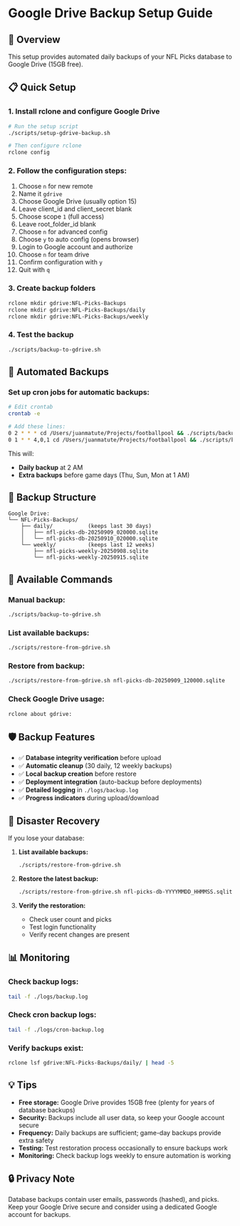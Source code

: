 # Google Drive Backup Setup Guide

## 🎯 Overview
This setup provides automated daily backups of your NFL Picks database to Google Drive (15GB free).

## 📋 Quick Setup

### 1. Install rclone and configure Google Drive
```bash
# Run the setup script
./scripts/setup-gdrive-backup.sh

# Then configure rclone
rclone config
```

### 2. Follow the configuration steps:
1. Choose `n` for new remote
2. Name it `gdrive` 
3. Choose Google Drive (usually option 15)
4. Leave client_id and client_secret blank
5. Choose scope `1` (full access)
6. Leave root_folder_id blank
7. Choose `n` for advanced config
8. Choose `y` to auto config (opens browser)
9. Login to Google account and authorize
10. Choose `n` for team drive
11. Confirm configuration with `y`
12. Quit with `q`

### 3. Create backup folders
```bash
rclone mkdir gdrive:NFL-Picks-Backups
rclone mkdir gdrive:NFL-Picks-Backups/daily
rclone mkdir gdrive:NFL-Picks-Backups/weekly
```

### 4. Test the backup
```bash
./scripts/backup-to-gdrive.sh
```

## 🤖 Automated Backups

### Set up cron jobs for automatic backups:
```bash
# Edit crontab
crontab -e

# Add these lines:
0 2 * * * cd /Users/juanmatute/Projects/footballpool && ./scripts/backup-to-gdrive.sh >> ./logs/cron-backup.log 2>&1
0 1 * * 4,0,1 cd /Users/juanmatute/Projects/footballpool && ./scripts/backup-to-gdrive.sh >> ./logs/cron-backup.log 2>&1
```

This will:
- **Daily backup** at 2 AM
- **Extra backups** before game days (Thu, Sun, Mon at 1 AM)

## 📁 Backup Structure

```
Google Drive:
└── NFL-Picks-Backups/
    ├── daily/           (keeps last 30 days)
    │   ├── nfl-picks-db-20250909_020000.sqlite
    │   └── nfl-picks-db-20250910_020000.sqlite
    └── weekly/          (keeps last 12 weeks)
        ├── nfl-picks-weekly-20250908.sqlite
        └── nfl-picks-weekly-20250915.sqlite
```

## 🔧 Available Commands

### Manual backup:
```bash
./scripts/backup-to-gdrive.sh
```

### List available backups:
```bash
./scripts/restore-from-gdrive.sh
```

### Restore from backup:
```bash
./scripts/restore-from-gdrive.sh nfl-picks-db-20250909_120000.sqlite
```

### Check Google Drive usage:
```bash
rclone about gdrive:
```

## 🛡️ Backup Features

- ✅ **Database integrity verification** before upload
- ✅ **Automatic cleanup** (30 daily, 12 weekly backups)
- ✅ **Local backup creation** before restore
- ✅ **Deployment integration** (auto-backup before deployments)
- ✅ **Detailed logging** in `./logs/backup.log`
- ✅ **Progress indicators** during upload/download

## 🚨 Disaster Recovery

If you lose your database:

1. **List available backups:**
   ```bash
   ./scripts/restore-from-gdrive.sh
   ```

2. **Restore the latest backup:**
   ```bash
   ./scripts/restore-from-gdrive.sh nfl-picks-db-YYYYMMDD_HHMMSS.sqlite
   ```

3. **Verify the restoration:**
   - Check user count and picks
   - Test login functionality
   - Verify recent changes are present

## 📊 Monitoring

### Check backup logs:
```bash
tail -f ./logs/backup.log
```

### Check cron backup logs:
```bash
tail -f ./logs/cron-backup.log
```

### Verify backups exist:
```bash
rclone lsf gdrive:NFL-Picks-Backups/daily/ | head -5
```

## 💡 Tips

- **Free storage:** Google Drive provides 15GB free (plenty for years of database backups)
- **Security:** Backups include all user data, so keep your Google account secure
- **Frequency:** Daily backups are sufficient; game-day backups provide extra safety
- **Testing:** Test restoration process occasionally to ensure backups work
- **Monitoring:** Check backup logs weekly to ensure automation is working

## 🔒 Privacy Note

Database backups contain user emails, passwords (hashed), and picks. Keep your Google Drive secure and consider using a dedicated Google account for backups.

